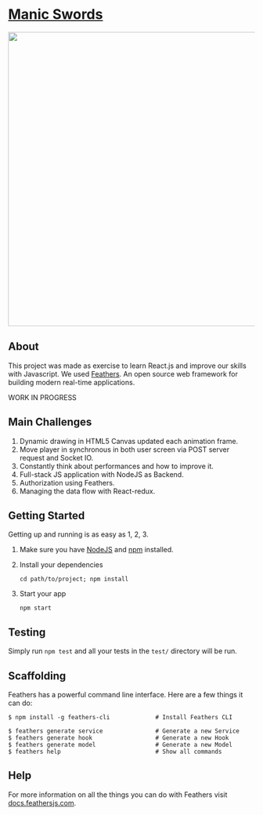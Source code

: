 # [Manic Swords](http://feathersjs.com)

<img src="http://image-store.slidesharecdn.com/9ea4a56a-cf7b-4d5f-8675-87246127f9d1-large.png" width="600"/>

## About

This project was made as exercise to learn React.js and improve our skills with Javascript.
We used [Feathers](http://feathersjs.com). An open source web framework for building modern real-time applications.

WORK IN PROGRESS

## Main Challenges

1. Dynamic drawing in HTML5 Canvas updated each animation frame.
2. Move player in synchronous in both user screen via POST server request and Socket IO.
3. Constantly think about performances and how to improve it.
4. Full-stack JS application with NodeJS as Backend.
5. Authorization using Feathers.
6. Managing the data flow with React-redux.

## Getting Started

Getting up and running is as easy as 1, 2, 3.

1. Make sure you have [NodeJS](https://nodejs.org/) and [npm](https://www.npmjs.com/) installed.
2. Install your dependencies

    ```
    cd path/to/project; npm install
    ```

3. Start your app

    ```
    npm start
    ```

## Testing

Simply run `npm test` and all your tests in the `test/` directory will be run.

## Scaffolding

Feathers has a powerful command line interface. Here are a few things it can do:

```
$ npm install -g feathers-cli             # Install Feathers CLI

$ feathers generate service               # Generate a new Service
$ feathers generate hook                  # Generate a new Hook
$ feathers generate model                 # Generate a new Model
$ feathers help                           # Show all commands
```

## Help

For more information on all the things you can do with Feathers visit [docs.feathersjs.com](http://docs.feathersjs.com).
